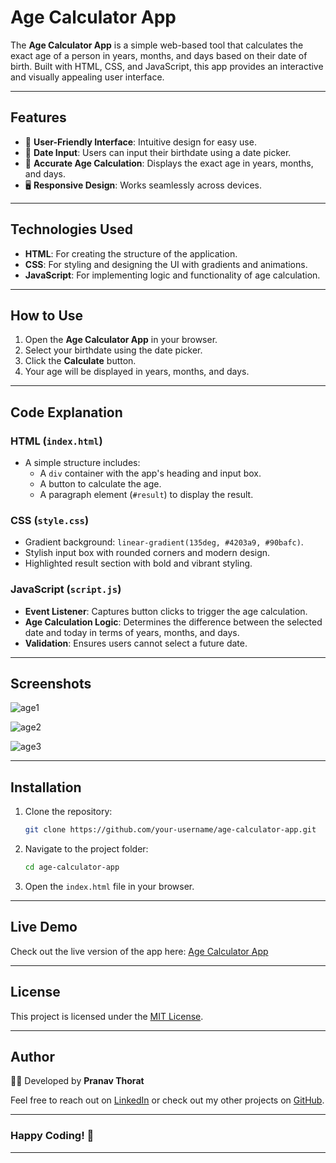 # Age Calculator App  

The **Age Calculator App** is a simple web-based tool that calculates the exact age of a person in years, months, and days based on their date of birth. Built with HTML, CSS, and JavaScript, this app provides an interactive and visually appealing user interface.

---

## Features  
- 🎯 **User-Friendly Interface**: Intuitive design for easy use.  
- 📅 **Date Input**: Users can input their birthdate using a date picker.  
- 🧮 **Accurate Age Calculation**: Displays the exact age in years, months, and days.  
- 🖥️ **Responsive Design**: Works seamlessly across devices.  

---

## Technologies Used  
- **HTML**: For creating the structure of the application.  
- **CSS**: For styling and designing the UI with gradients and animations.  
- **JavaScript**: For implementing logic and functionality of age calculation.  

---

## How to Use  
1. Open the **Age Calculator App** in your browser.  
2. Select your birthdate using the date picker.  
3. Click the **Calculate** button.  
4. Your age will be displayed in years, months, and days.  

---

## Code Explanation  

### HTML (`index.html`)  
- A simple structure includes:  
  - A `div` container with the app's heading and input box.  
  - A button to calculate the age.  
  - A paragraph element (`#result`) to display the result.  

### CSS (`style.css`)  
- Gradient background: `linear-gradient(135deg, #4203a9, #90bafc)`.  
- Stylish input box with rounded corners and modern design.  
- Highlighted result section with bold and vibrant styling.  

### JavaScript (`script.js`)  
- **Event Listener**: Captures button clicks to trigger the age calculation.  
- **Age Calculation Logic**: Determines the difference between the selected date and today in terms of years, months, and days.  
- **Validation**: Ensures users cannot select a future date.  

---

## Screenshots  
![age1](https://github.com/user-attachments/assets/7bcc428e-1565-4dda-9481-183b8b7dad1d)

![age2](https://github.com/user-attachments/assets/c0e3d0af-ede6-43b7-bc53-a53c78c6f148)

![age3](https://github.com/user-attachments/assets/e7a8ec84-354e-4e16-bc55-1381aff69c01)

---

## Installation  

1. Clone the repository:  
   ```bash
   git clone https://github.com/your-username/age-calculator-app.git
   ```  

2. Navigate to the project folder:  
   ```bash
   cd age-calculator-app
   ```  

3. Open the `index.html` file in your browser.  

---

## Live Demo  
Check out the live version of the app here: [Age Calculator App](https://your-live-demo-link.netlify.app)  

---

## License  
This project is licensed under the [MIT License](LICENSE).  

---

## Author  
👨‍💻 Developed by **Pranav Thorat**  

Feel free to reach out on [LinkedIn](https://www.linkedin.com/in/curiouspranavthorat/) or check out my other projects on [GitHub](https://github.com/PranavThorat1432).  

---

### Happy Coding! 🚀  

---

